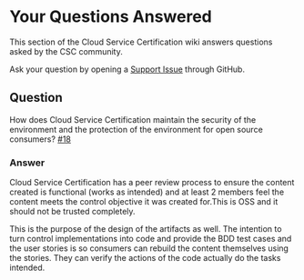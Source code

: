 # Your Questions Answered

This section of the Cloud Service Certification wiki answers questions asked by the CSC community.

Ask your question by opening a [Support Issue](https://github.com/finos/cloud-service-certification/issues/new?template=Support_question.md) through GitHub.

## Question
How does Cloud Service Certification maintain the security of the environment and the protection of the environment for open source consumers? [#18](https://github.com/finos/cloud-service-certification/issues/18)

### Answer
Cloud Service Certification has a peer review process to ensure the content created is functional (works as intended) and at least 2 members feel the content meets the control objective it was created for.This is OSS and it should not be trusted completely. 

This is the purpose of the design of the artifacts as well. The intention to turn control implementations into code and provide the BDD test cases and the user stories is so consumers can rebuild the content themselves using the stories. They can verify the actions of the code actually do the tasks intended.